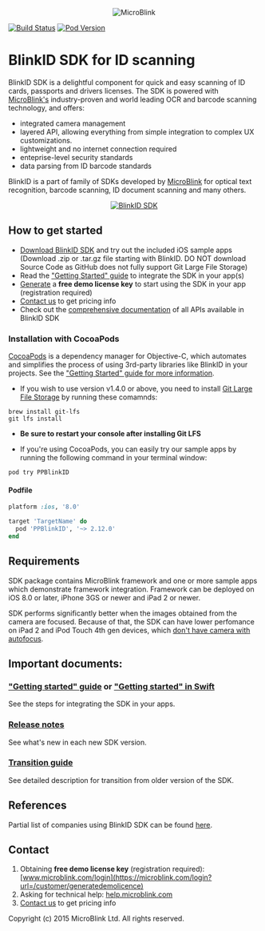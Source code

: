 <p align="center" >
  <img src="https://raw.githubusercontent.com/wiki/blinkid/blinkid-ios/Images/logo-microblink.png" alt="MicroBlink" title="MicroBlink">
</p>

[![Build Status](https://travis-ci.org/BlinkID/blinkid-ios.png)](https://travis-ci.org/BlinkID/blinkid-ios.png)
[![Pod Version](http://img.shields.io/cocoapods/v/PPBlinkID.svg?style=flat)](http://cocoadocs.org/docsets/PPBlinkID/)

# BlinkID SDK for ID scanning

BlinkID SDK is a delightful component for quick and easy scanning of ID cards, passports and drivers licenses. The SDK is powered with [MicroBlink's](http://www.microblink.com) industry-proven and world leading OCR and barcode scanning technology, and offers:

- integrated camera management
- layered API, allowing everything from simple integration to complex UX customizations.
- lightweight and no internet connection required
- enteprise-level security standards
- data parsing from ID barcode standards

BlinkID is a part of family of SDKs developed by [MicroBlink](http://www.microblink.com) for optical text recognition, barcode scanning, ID document scanning and many others. 

<p align="center" >
  <a href="https://www.youtube.com/watch?v=3sEyQLaxLKA" target="_blank">
    <img src="https://raw.githubusercontent.com/wiki/blinkid/blinkid-ios/Images/blinkid.gif" alt="BlinkID SDK">
  </a>
</p>

## How to get started

- [Download BlinkID SDK](https://github.com/BlinkID/blinkid-ios/releases) and try out the included iOS sample apps (Download .zip or .tar.gz file starting with BlinkID. DO NOT download Source Code as GitHub does not fully support Git Large File Storage)
- Read the ["Getting Started" guide](https://github.com/BlinkID/blinkid-ios/wiki/Getting-started) to integrate the SDK in your app(s)
- [Generate](https://microblink.com/login?url=/customer/generatedemolicence) a **free demo license key** to start using the SDK in your app (registration required)
- [Contact us](http://www.microblink.com) to get pricing info
- Check out the [comprehensive documentation](http://cocoadocs.org/docsets/PPBlinkID/) of all APIs available in BlinkID SDK

### Installation with CocoaPods

[CocoaPods](http://cocoapods.org) is a dependency manager for Objective-C, which automates and simplifies the process of using 3rd-party libraries like BlinkID in your projects. See the ["Getting Started" guide for more information](https://github.com/BlinkID/blinkid-ios/wiki/Getting-started).

- If you wish to use version v1.4.0 or above, you need to install [Git Large File Storage](https://git-lfs.github.com) by running these comamnds:
```shell
brew install git-lfs
git lfs install
```

- **Be sure to restart your console after installing Git LFS**

- If you're using CocoaPods, you can easily try our sample apps by running the following command in your terminal window:

```shell
pod try PPBlinkID
```

#### Podfile

```ruby
platform :ios, '8.0'

target 'TargetName' do
  pod 'PPBlinkID', '~> 2.12.0'
end
```

## Requirements

SDK package contains MicroBlink framework and one or more sample apps which demonstrate framework integration. Framework can be deployed on iOS 8.0 or later, iPhone 3GS or newer and iPad 2 or newer. 

SDK performs significantly better when the images obtained from the camera are focused. Because of that, the SDK can have lower perfomance on iPad 2 and iPod Touch 4th gen devices, which [don't have camera with autofocus](http://www.adweek.com/socialtimes/ipad-2-rear-camera-has-tap-for-auto-exposure-not-auto-focus/12536).

## Important documents:

### ["Getting started" guide](https://github.com/BlinkID/blinkid-ios/wiki/Getting-started) or ["Getting started" in Swift](https://github.com/BlinkID/blinkid-ios/wiki/Getting-started-in-Swift)

See the steps for integrating the SDK in your apps. 

### [Release notes](https://github.com/BlinkID/blinkid-ios/blob/master/Release%20notes.md)

See what's new in each new SDK version.

### [Transition guide](https://github.com/BlinkID/blinkid-ios/blob/master/Transition%20guide.md)

See detailed description for transition from older version of the SDK.

## References

Partial list of companies using BlinkID SDK can be found [here](https://microblink.com/#references).

## Contact

1. Obtaining **free demo license key** (registration required):
[www.microblink.com/login](https://microblink.com/login?url=/customer/generatedemolicence)
2. Asking for technical help: [help.microblink.com](http://help.microblink.com)
3. [Contact us](http://www.microblink.com) to get pricing info

Copyright (c) 2015 MicroBlink Ltd. All rights reserved.